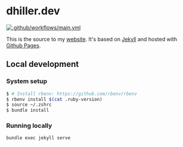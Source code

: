 # dhiller.dev

[![.github/workflows/main.yml](https://github.com/dhiller/dhiller.github.io/actions/workflows/main.yml/badge.svg?event=workflow_run)](https://github.com/dhiller/dhiller.github.io/actions/workflows/main.yml)

This is the source to my [website](https://www.dhiller.dev). It's based on [Jekyll](https://jekyllrb.com/) and hosted with [Github Pages](https://pages.github.com/).

## Local development

### System setup

```sh
$ # Install rbenv: https://github.com/rbenv/rbenv
$ rbenv install $(cat .ruby-version)
$ source ~/.zshrc
$ bundle install
```

### Running locally

```sh
bundle exec jekyll serve
```
